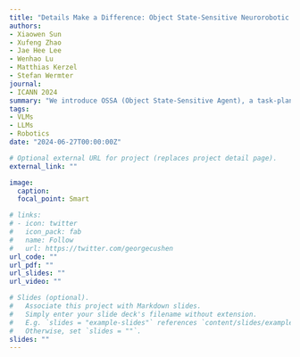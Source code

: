 ```yaml
---
title: "Details Make a Difference: Object State-Sensitive Neurorobotic Task Planning"
authors: 
- Xiaowen Sun
- Xufeng Zhao
- Jae Hee Lee
- Wenhao Lu
- Matthias Kerzel
- Stefan Wermter
journal: 
- ICANN 2024
summary: "We introduce OSSA (Object State-Sensitive Agent), a task-planning agent using pre-trained LLMs and VLMs to generate plans sensitive to object states. We compare two methods: a modular approach combining vision and language models, and a monolithic VLM approach. Evaluated on tabletop tasks involving clearing a table, OSSA’s monolithic model outperforms the modular one. A new multimodal benchmark dataset with object state annotations is provided."
tags:
- VLMs
- LLMs
- Robotics
date: "2024-06-27T00:00:00Z"

# Optional external URL for project (replaces project detail page).
external_link: ""

image:
  caption: 
  focal_point: Smart

# links:
# - icon: twitter
#   icon_pack: fab
#   name: Follow
#   url: https://twitter.com/georgecushen
url_code: ""
url_pdf: ""
url_slides: ""
url_video: ""

# Slides (optional).
#   Associate this project with Markdown slides.
#   Simply enter your slide deck's filename without extension.
#   E.g. `slides = "example-slides"` references `content/slides/example-slides.md`.
#   Otherwise, set `slides = ""`.
slides: ""
---
```

